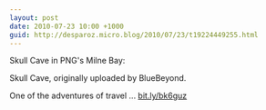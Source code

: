 ```yaml
---
layout: post
date: 2010-07-23 10:00 +1000
guid: http://desparoz.micro.blog/2010/07/23/t19224449255.html
---
```

Skull Cave in PNG's Milne Bay: 

Skull Cave, originally uploaded by BlueBeyond.

One of the adventures of travel ... [bit.ly/bk6guz](http://bit.ly/bk6guz)
